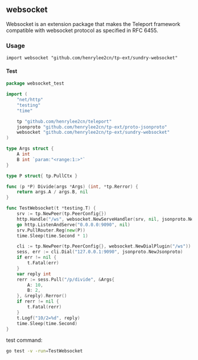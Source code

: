 ## websocket

Websocket is an extension package that makes the Teleport framework compatible with websocket protocol as specified in RFC 6455.

### Usage

`import websocket "github.com/henrylee2cn/tp-ext/sundry-websocket"`

#### Test

```go
package websocket_test

import (
	"net/http"
	"testing"
	"time"

	tp "github.com/henrylee2cn/teleport"
	jsonproto "github.com/henrylee2cn/tp-ext/proto-jsonproto"
	websocket "github.com/henrylee2cn/tp-ext/sundry-websocket"
)

type Args struct {
	A int
	B int `param:"<range:1:>"`
}

type P struct{ tp.PullCtx }

func (p *P) Divide(args *Args) (int, *tp.Rerror) {
	return args.A / args.B, nil
}

func TestWebsocket(t *testing.T) {
	srv := tp.NewPeer(tp.PeerConfig{})
	http.Handle("/ws", websocket.NewServeHandler(srv, nil, jsonproto.NewJsonproto))
	go http.ListenAndServe("0.0.0.0:9090", nil)
	srv.PullRouter.Reg(new(P))
	time.Sleep(time.Second * 1)

	cli := tp.NewPeer(tp.PeerConfig{}, websocket.NewDialPlugin("/ws"))
	sess, err := cli.Dial("127.0.0.1:9090", jsonproto.NewJsonproto)
	if err != nil {
		t.Fatal(err)
	}
	var reply int
	rerr := sess.Pull("/p/divide", &Args{
		A: 10,
		B: 2,
	}, &reply).Rerror()
	if rerr != nil {
		t.Fatal(rerr)
	}
	t.Logf("10/2=%d", reply)
	time.Sleep(time.Second)
}
```

test command:

```sh
go test -v -run=TestWebsocket
```